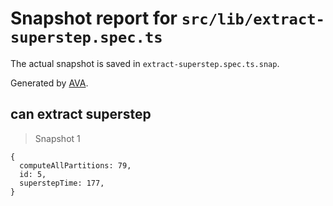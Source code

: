 # Snapshot report for `src/lib/extract-superstep.spec.ts`

The actual snapshot is saved in `extract-superstep.spec.ts.snap`.

Generated by [AVA](https://ava.li).

## can extract superstep

> Snapshot 1

    {
      computeAllPartitions: 79,
      id: 5,
      superstepTime: 177,
    }
